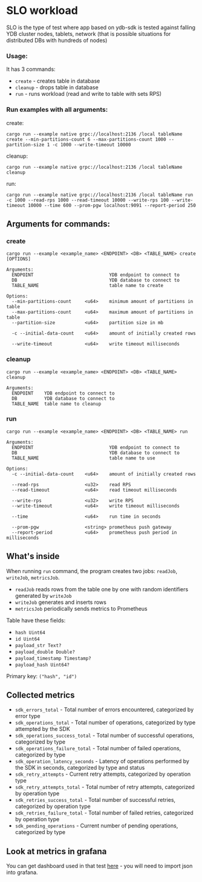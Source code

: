 # SLO workload

SLO is the type of test where app based on ydb-sdk is tested against falling YDB cluster nodes, tablets, network
(that is possible situations for distributed DBs with hundreds of nodes)

### Usage:

It has 3 commands:

- `create`  - creates table in database
- `cleanup` - drops table in database
- `run`     - runs workload (read and write to table with sets RPS)

### Run examples with all arguments:

create:

`cargo run --example native grpc://localhost:2136 /local tableName create --min-partitions-count 6 --max-partitions-count 1000 --partition-size 1 -c 1000 --write-timeout 10000`

cleanup:

`cargo run --example native grpc://localhost:2136 /local tableName cleanup`

run:

`cargo run --example native grpc://localhost:2136 /local tableName run -c 1000 --read-rps 1000 --read-timeout 10000 --write-rps 100 --write-timeout 10000 --time 600 --prom-pgw localhost:9091 --report-period 250`

## Arguments for commands:

### create

`cargo run --example <example_name> <ENDPOINT> <DB> <TABLE_NAME> create [OPTIONS]`

```
Arguments:
  ENDPOINT                            YDB endpoint to connect to
  DB                                  YDB database to connect to
  TABLE_NAME                          table name to create

Options:
  --min-partitions-count     <u64>    minimum amount of partitions in table
  --max-partitions-count     <u64>    maximum amount of partitions in table
  --partition-size           <u64>    partition size in mb
  
  -c --initial-data-count    <u64>    amount of initially created rows
  
  --write-timeout            <u64>    write timeout milliseconds
```

### cleanup

`cargo run --example <example_name> <ENDPOINT> <DB> <TABLE_NAME> cleanup`

```
Arguments:
  ENDPOINT    YDB endpoint to connect to
  DB          YDB database to connect to
  TABLE_NAME  table name to cleanup
```

### run

`cargo run --example <example_name> <ENDPOINT> <DB> <TABLE_NAME> run`

```
Arguments:
  ENDPOINT                            YDB endpoint to connect to
  DB                                  YDB database to connect to
  TABLE_NAME                          table name to use

Options:
  -c --initial-data-count    <u64>    amount of initially created rows
                         
  --read-rps                 <u32>    read RPS
  --read-timeout             <u64>    read timeout milliseconds
                         
  --write-rps                <u32>    write RPS
  --write-timeout            <u64>    write timeout milliseconds
                         
  --time                     <u64>    run time in seconds
  
  --prom-pgw                 <string> prometheus push gateway
  --report-period            <u64>    prometheus push period in milliseconds
```

## What's inside

When running `run` command, the program creates two jobs: `readJob`, `writeJob`, `metricsJob`.

- `readJob`  reads rows from the table one by one with random identifiers generated by `writeJob`
- `writeJob` generates and inserts rows
- `metricsJob` periodically sends metrics to Prometheus

Table have these fields:

- `hash Uint64`
- `id Uint64`
- `payload_str Text?`
- `payload_double Double?`
- `payload_timestamp Timestamp?`
- `payload_hash Uint64?`

Primary key: `("hash", "id")`

## Collected metrics

- `sdk_errors_total`              - Total number of errors encountered, categorized by error type
- `sdk_operations_total`          - Total number of operations, categorized by type attempted by the SDK
- `sdk_operations_success_total`  - Total number of successful operations, categorized by type
- `sdk_operations_failure_total`  - Total number of failed operations, categorized by type
- `sdk_operation_latency_seconds` - Latency of operations performed by the SDK in seconds, categorized by type and
  status
- `sdk_retry_attempts`            - Current retry attempts, categorized by operation type
- `sdk_retry_attempts_total`      - Total number of retry attempts, categorized by operation type
- `sdk_retries_success_total`     - Total number of successful retries, categorized by operation type
- `sdk_retries_failure_total`     - Total number of failed retries, categorized by operation type
- `sdk_pending_operations`        - Current number of pending operations, categorized by type

## Look at metrics in grafana

You can get dashboard used in that
test [here](https://github.com/ydb-platform/slo-tests/blob/main/k8s/helms/grafana.yaml#L69) - you will need to import
json into grafana.
